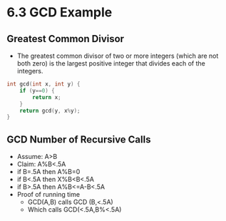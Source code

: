 # 6.3 GCD Example
## Greatest Common Divisor
- The greatest common divisor of two or more integers (which are not both zero) is the largest positive integer that divides each of the integers.
```C
int gcd(int x, int y) {
    if (y==0) {
        return x;
    }
    return gcd(y, x%y);
}
```
## GCD Number of Recursive Calls
- Assume: A>B
- Claim:  A%B<.5A
- if B=.5A then A%B=0
- if B<.5A then X%B<B<.5A
- if B>.5A then A%B<=A-B<.5A
- Proof of running time
  - GCD(A,B) calls GCD (B,<.5A)
  - Which calls GCD(<.5A,B%<.5A)
